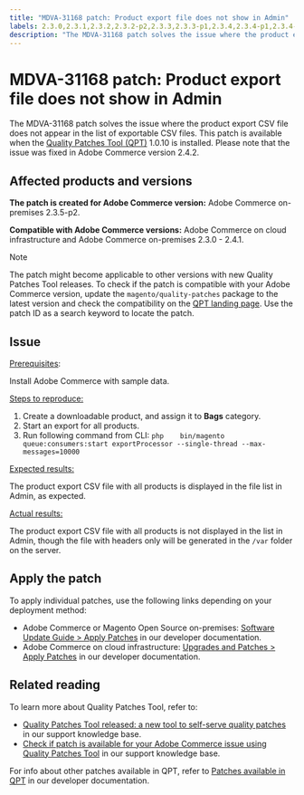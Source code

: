 ```yaml
---
title: "MDVA-31168 patch: Product export file does not show in Admin"
labels: 2.3.0,2.3.1,2.3.2,2.3.2-p2,2.3.3,2.3.3-p1,2.3.4,2.3.4-p1,2.3.4-p2,2.3.5,2.3.5-p1,2.3.5-p2,2.3.6,2.4.0,2.4.0-p1,2.4.1,2.4.1-p1,QPT 1.0.10,QPT patches,Magento Commerce,Magento Commerce Cloud,Quality Patches Tool,csv file,product export file,Adobe Commerce,cloud infrastructure,on-premises
description: "The MDVA-31168 patch solves the issue where the product export CSV file does not appear in the list of exportable CSV files. This patch is available when the [Quality Patches Tool (QPT)](https://devdocs.magento.com/guides/v2.4/comp-mgr/patching.html#mqp) 1.0.10 is installed. Please note that the issue was fixed in Adobe Commerce version 2.4.2."
---
```


# MDVA-31168 patch: Product export file does not show in Admin

The MDVA-31168 patch solves the issue where the product export CSV file does not appear in the list of exportable CSV files. This patch is available when the [Quality Patches Tool (QPT)](https://devdocs.magento.com/guides/v2.4/comp-mgr/patching.html#mqp) 1.0.10 is installed. Please note that the issue was fixed in Adobe Commerce version 2.4.2.

## Affected products and versions

 **The patch is created for Adobe Commerce version:** Adobe Commerce on-premises 2.3.5-p2.

 **Compatible with Adobe Commerce versions:** Adobe Commerce on cloud infrastructure and Adobe Commerce on-premises 2.3.0 - 2.4.1.

>[!NOTE]
>
>The patch might become applicable to other versions with new Quality Patches Tool releases. To check if the patch is compatible with your Adobe Commerce version, update the `magento/quality-patches` package to the latest version and check the compatibility on the [QPT landing page](https://devdocs.magento.com/quality-patches/tool.html#patch-grid). Use the patch ID as a search keyword to locate the patch.

## Issue

 <u>Prerequisites</u>:

Install Adobe Commerce with sample data.

 <u>Steps to reproduce:</u>

1. Create a downloadable product, and assign it to **Bags** category.
1. Start an export for all products.
1. Run following command from CLI:    ```php    bin/magento queue:consumers:start exportProcessor --single-thread --max-messages=10000    ```

 <u>Expected results:</u>

The product export CSV file with all products is displayed in the file list in Admin, as expected.

 <u>Actual results:</u>

The product export CSV file with all products is not displayed in the list in Admin, though the file with headers only will be generated in the `/var` folder on the server.

## Apply the patch

To apply individual patches, use the following links depending on your deployment method:

* Adobe Commerce or Magento Open Source on-premises: [Software Update Guide > Apply Patches](https://devdocs.magento.com/guides/v2.4/comp-mgr/patching/mqp.html) in our developer documentation.
* Adobe Commerce on cloud infrastructure: [Upgrades and Patches > Apply Patches](https://devdocs.magento.com/cloud/project/project-patch.html) in our developer documentation.

## Related reading

To learn more about Quality Patches Tool, refer to:

* [Quality Patches Tool released: a new tool to self-serve quality patches](https://support.magento.com/hc/en-us/articles/360047139492) in our support knowledge base.
* [Check if patch is available for your Adobe Commerce issue using Quality Patches Tool](https://support.magento.com/hc/en-us/articles/360047125252) in our support knowledge base.

For info about other patches available in QPT, refer to [Patches available in QPT](https://devdocs.magento.com/quality-patches/tool.html#patch-grid) in our developer documentation.